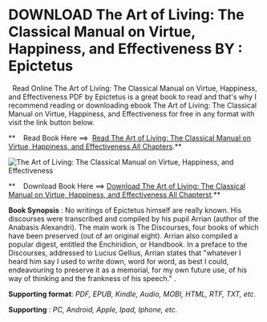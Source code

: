  **DOWNLOAD The Art of Living: The Classical Manual on Virtue, Happiness, and Effectiveness BY : Epictetus**
===========================================================================================================

  Read Online The Art of Living: The Classical Manual on Virtue, Happiness, and Effectiveness PDF by Epictetus is a great book to read and that's why I recommend reading or downloading ebook The Art of Living: The Classical Manual on Virtue, Happiness, and Effectiveness for free in any format with visit the link button below.

**    Read Book Here ==>  [Read The Art of Living: The Classical Manual on Virtue, Happiness, and Effectiveness All Chapters](https://goodreadbook.site/?book=0061286052).**

![The Art of Living: The Classical Manual on Virtue, Happiness, and Effectiveness](https://i.gr-assets.com/images/S/compressed.photo.goodreads.com/books/1410761891l/680297._SY160_.jpg)

**    Download Book Here ==> [Download The Art of Living: The Classical Manual on Virtue, Happiness, and Effectiveness All Chapterst](https://goodreadbook.site/?book=0061286052).**

**Book Synopsis** : No writings of Epictetus himself are really known. His discourses were transcribed and compiled by his pupil Arrian (author of the Anabasis Alexandri). The main work is The Discourses, four books of which have been preserved (out of an original eight). Arrian also compiled a popular digest, entitled the Enchiridion, or Handbook. In a preface to the Discourses, addressed to Lucius Gellius, Arrian states that "whatever I heard him say I used to write down, word for word, as best I could, endeavouring to preserve it as a memorial, for my own future use, of his way of thinking and the frankness of his speech." .

**Supporting format**: _PDF, EPUB, Kindle, Audio, MOBI, HTML, RTF, TXT, etc._

**Supporting** : _PC, Android, Apple, Ipad, Iphone, etc._